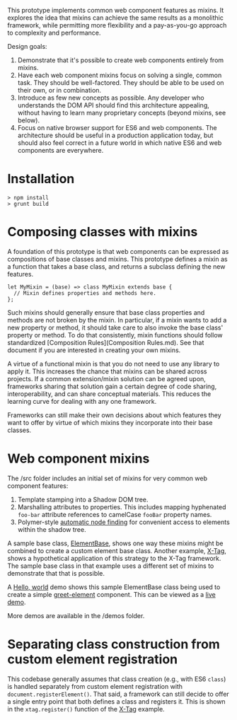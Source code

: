 This prototype implements common web component features as mixins. It
explores the idea that mixins can achieve the same results as a monolithic
framework, while permitting more flexibility and a pay-as-you-go approach to
complexity and performance.

Design goals:

1. Demonstrate that it's possible to create web components entirely from mixins.
2. Have each web component mixins focus on solving a single, common task. They
   should be well-factored. They should be able to be used on their own, or in
   combination.
3. Introduce as few new concepts as possible. Any developer who understands the
   DOM API should find this architecture appealing, without having to learn many
   proprietary concepts (beyond mixins, see below).
4. Focus on native browser support for ES6 and web components. The architecture
   should be useful in a production application today, but should also feel
   correct in a future world in which native ES6 and web components are
   everywhere.

# Installation

    > npm install
    > grunt build

# Composing classes with mixins

A foundation of this prototype is that web components can be expressed as
compositions of base classes and mixins. This prototype defines a mixin as a
function that takes a base class, and returns a subclass defining the new
features.

    let MyMixin = (base) => class MyMixin extends base {
      // Mixin defines properties and methods here.
    };

Such mixins should generally ensure that base class properties and methods are
not broken by the mixin. In particular, if a mixin wants to add a new property
or method, it should take care to also invoke the base class' property or
method. To do that consistently, mixin functions should follow standardized
[Composition Rules](Composition Rules.md). See that document if you are
interested in creating your own mixins.

A virtue of a functional mixin is that you do not need to use any library to
apply it. This increases the chance that mixins can be shared across projects.
If a common extension/mixin solution can be agreed upon, frameworks sharing that
solution gain a certain degree of code sharing, interoperability, and can share
conceptual materials. This reduces the learning curve for dealing with any one
framework.

Frameworks can still make their own decisions about which features they want to
offer by virtue of which mixins they incorporate into their base classes.


# Web component mixins

The /src folder includes an initial set of mixins for very common web component
features:

1. Template stamping into a Shadow DOM tree.
2. Marshalling attributes to properties. This includes mapping hyphenated
   `foo-bar` attribute references to camelCase `fooBar` property names.
3. Polymer-style [automatic node finding](https://www.polymer-project.org/1.0/docs/devguide/local-dom.html#node-finding)
for convenient access to elements within the shadow tree.

A sample base class, [ElementBase](src/ElementBase.js), shows one way these
mixins might be combined to create a custom element base class. Another example,
[X-Tag](demos/X-Tag), shows a hypothetical application of this strategy to the
X-Tag framework. The sample base class in that example uses a different set of
mixins to demonstrate that that is possible.

A [Hello, world](demos/Hello%20World) demo shows this sample ElementBase class being used to
create a simple [greet-element](demos/Hello%20World/GreetElement.js) component. This can be
viewed as a [live demo](http://componentkitchen.github.io/core-component-mixins/demos/Hello%20World).

More demos are available in the /demos folder.


# Separating class construction from custom element registration

This codebase generally assumes that class creation (e.g., with ES6 `class`) is
handled separately from custom element registration with
`document.registerElement()`. That said, a framework can still decide to offer
a single entry point that both defines a class and registers it. This is shown
in the `xtag.register()` function of the [X-Tag](demos/X-Tag) example.
